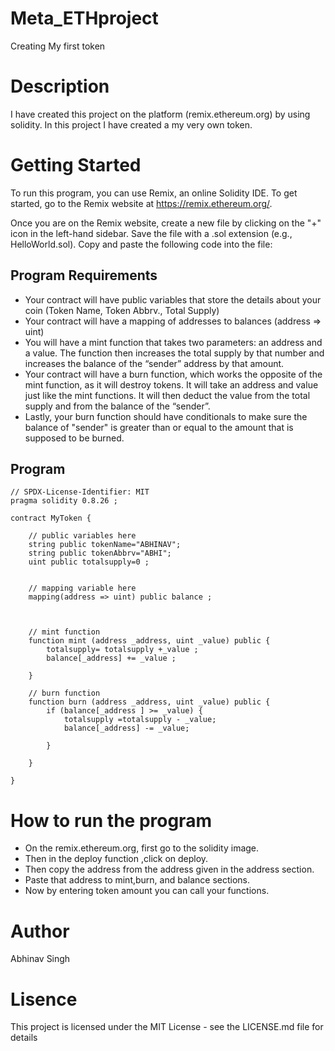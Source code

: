 # Meta_ETHproject
Creating My first token

# Description
I have created this project on the platform (remix.ethereum.org) by using solidity. In this project I have created a my very own token.

# Getting Started

To run this program, you can use Remix, an online Solidity IDE. To get started, go to the Remix website at https://remix.ethereum.org/.

Once you are on the Remix website, create a new file by clicking on the "+" icon in the left-hand sidebar. Save the file with a .sol extension (e.g., HelloWorld.sol). Copy and paste the following code into the file:

## Program Requirements

- Your contract will have public variables that store the details about your coin (Token Name, Token Abbrv., Total Supply)
- Your contract will have a mapping of addresses to balances (address => uint)
- You will have a mint function that takes two parameters: an address and a value. The function then increases the total supply by that number and increases the balance of the “sender” address by that amount.
- Your contract will have a burn function, which works the opposite of the mint function, as it will destroy tokens. It will take an address and value just like the mint functions. It will then deduct the value from the total supply and from the balance of the “sender”.
- Lastly, your burn function should have conditionals to make sure the balance of "sender" is greater than or equal to the amount that is supposed to be burned.
  




## Program
```
// SPDX-License-Identifier: MIT
pragma solidity 0.8.26 ;

contract MyToken {

    // public variables here
    string public tokenName="ABHINAV";
    string public tokenAbbrv="ABHI";
    uint public totalsupply=0 ;


    // mapping variable here
    mapping(address => uint) public balance ;



    // mint function
    function mint (address _address, uint _value) public {
        totalsupply= totalsupply +_value ;
        balance[_address] += _value ;

    }

    // burn function
    function burn (address _address, uint _value) public {
        if (balance[_address ] >= _value) {
            totalsupply =totalsupply - _value;
            balance[_address] -= _value;

        }
        
    }

}
```


# How to run the program

- On the remix.ethereum.org, first go to the solidity image.
- Then in the deploy function ,click on deploy.
- Then copy the address from the address given in the address section.
- Paste that address to mint,burn, and balance sections.
- Now by entering token amount you can call your functions.

# Author
Abhinav Singh

# Lisence
This project is licensed under the MIT License - see the LICENSE.md file for details





